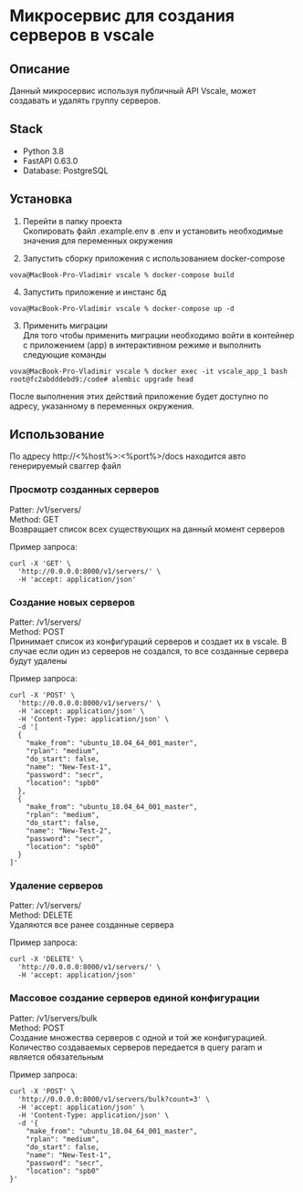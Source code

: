 # Микросервис для создания серверов в vscale

## Описание
Данный микросервис используя публичный API Vscale, может создавать и удалять группу серверов.


## Stack
- Python 3.8
- FastAPI 0.63.0
- Database: PostgreSQL  


## Установка
1. Перейти в папку проекта  
Скопировать файл .example.env в .env и установить необходимые значения для переменных окружения

2. Запустить сборку приложения с использованием docker-compose  
```console
vova@MacBook-Pro-Vladimir vscale % docker-compose build
```

4. Запустить приложение и инстанс бд
```console
vova@MacBook-Pro-Vladimir vscale % docker-compose up -d
```

3. Применить миграции   
Для того чтобы применить миграции необходимо войти в контейнер с приложением (app)
   в интерактивном режиме и выполнить следующие команды
```console
vova@MacBook-Pro-Vladimir vscale % docker exec -it vscale_app_1 bash
root@fc2abdddebd9:/code# alembic upgrade head
```


После выполнения этих действий приложение будет доступно по адресу, указанному в переменных окружения.

## Использование

По адресу http://<%host%>:<%port%>/docs находится авто генерируемый сваггер файл

### Просмотр созданных серверов
Patter: /v1/servers/  
Method: GET  
Возвращает список всех существующих на данный момент серверов

Пример запроса:
```console
curl -X 'GET' \
  'http://0.0.0.0:8000/v1/servers/' \
  -H 'accept: application/json'
```

### Создание новых серверов
Patter: /v1/servers/  
Method: POST  
Принимает список из конфигураций серверов и создает их в vscale. В случае если один из
серверов не создался, то все созданные сервера будут удалены

Пример запроса:
```console
curl -X 'POST' \
  'http://0.0.0.0:8000/v1/servers/' \
  -H 'accept: application/json' \
  -H 'Content-Type: application/json' \
  -d '[
  {
    "make_from": "ubuntu_18.04_64_001_master",
    "rplan": "medium",
    "do_start": false,
    "name": "New-Test-1",
    "password": "secr",
    "location": "spb0"
  },
  {
    "make_from": "ubuntu_18.04_64_001_master",
    "rplan": "medium",
    "do_start": false,
    "name": "New-Test-2",
    "password": "secr",
    "location": "spb0"
  }
]'
```


### Удаление серверов
Patter: /v1/servers/  
Method: DELETE  
Удаляются все ранее созданные сервера

Пример запроса:
```console
curl -X 'DELETE' \
  'http://0.0.0.0:8000/v1/servers/' \
  -H 'accept: application/json'
```


### Массовое создание серверов единой конфигурации
Patter: /v1/servers/bulk  
Method: POST  
Создание множества серверов с одной и той же конфигурацией. Количество создаваемых 
серверов передается в query param и является обязательным

Пример запроса:
```console
curl -X 'POST' \
  'http://0.0.0.0:8000/v1/servers/bulk?count=3' \
  -H 'accept: application/json' \
  -H 'Content-Type: application/json' \
  -d '{
    "make_from": "ubuntu_18.04_64_001_master",
    "rplan": "medium",
    "do_start": false,
    "name": "New-Test-1",
    "password": "secr",
    "location": "spb0"
}'
```
